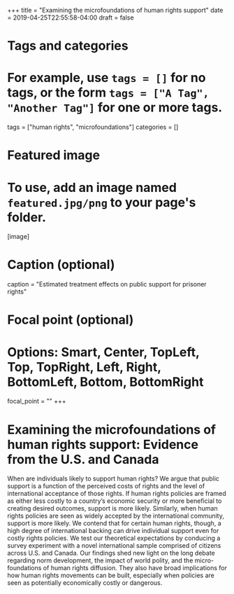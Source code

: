 +++
title = "Examining the microfoundations of human rights support"
date = 2019-04-25T22:55:58-04:00
draft = false

# Tags and categories
# For example, use `tags = []` for no tags, or the form `tags = ["A Tag", "Another Tag"]` for one or more tags.
tags = ["human rights", "microfoundations"]
categories = []

# Featured image
# To use, add an image named `featured.jpg/png` to your page's folder. 
[image]
  # Caption (optional)
  caption = "Estimated treatment effects on public support for prisoner rights"

  # Focal point (optional)
  # Options: Smart, Center, TopLeft, Top, TopRight, Left, Right, BottomLeft, Bottom, BottomRight
  focal_point = ""
+++

# Examining the microfoundations of human rights support: Evidence from the U.S. and Canada


When are individuals likely to support human rights? We argue that public support is a function of the perceived costs of rights and the level of international acceptance of those rights. If human rights policies are framed as either less costly to a country’s economic security or more beneficial to creating desired outcomes, support is more likely. Similarly, when human rights policies are seen as widely accepted by the international community, support is more likely. We contend that for certain human rights, though, a high degree of international backing can drive individual support even for costly rights policies. We test our theoretical expectations by conducing a survey experiment with a novel international sample comprised of citizens across U.S. and Canada. Our findings shed new light on the long debate regarding norm development, the impact of world polity, and the micro-foundations of human rights diffusion. They also have broad implications for how human rights movements can be built, especially when policies are seen as potentially economically costly or dangerous.